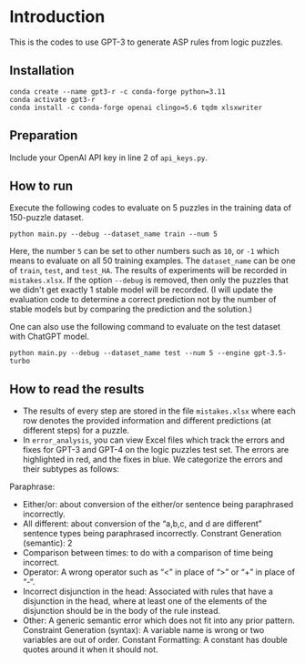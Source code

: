 # Introduction
This is the codes to use GPT-3 to generate ASP rules from logic puzzles.

## Installation
```
conda create --name gpt3-r -c conda-forge python=3.11
conda activate gpt3-r
conda install -c conda-forge openai clingo=5.6 tqdm xlsxwriter
```

## Preparation
Include your OpenAI API key in line 2 of `api_keys.py`.

## How to run
Execute the following codes to evaluate on 5 puzzles in the training data of 150-puzzle dataset.
```
python main.py --debug --dataset_name train --num 5
```
Here, the number `5` can be set to other numbers such as `10`, or `-1` which means to evaluate on all 50 training examples. The `dataset_name` can be one of `train`, `test`, and `test_HA`. The results of experiments will be recorded in `mistakes.xlsx`. If the option `--debug` is removed, then only the puzzles that we didn't get exactly 1 stable model will be recorded. (I will update the evaluation code to determine a correct prediction not by the number of stable models but by comparing the prediction and the solution.)

One can also use the following command to evaluate on the test dataset with ChatGPT model.
```
python main.py --debug --dataset_name test --num 5 --engine gpt-3.5-turbo
```

## How to read the results
- The results of every step are stored in the file `mistakes.xlsx` where each row denotes the provided information and different predictions (at different steps) for a puzzle.
- In `error_analysis`, you can view Excel files which track the errors and fixes for GPT-3 and GPT-4 on the logic puzzles test set. The errors are highlighted in red, and the fixes in blue. We categorize the errors and their subtypes as follows:

Paraphrase:
-	Either/or: about conversion of the either/or sentence being paraphrased incorrectly.
-	All different: about conversion of the “a,b,c, and d are different” sentence types being paraphrased incorrectly.
Constrant Generation (semantic): 2
-	Comparison between times: to do with a comparison of time being incorrect.
-	Operator: A wrong operator such as “<” in place of “>” or “+” in place of “-“.
-	Incorrect disjunction in the head: Associated with rules that have a disjunction in the head, where at least one of the elements of the disjunction should be in the body of the rule instead.
-	Other: A generic semantic error which does not fit into any prior pattern.
Constraint Generation (syntax): A variable name is wrong or two variables are out of order.
Constant Formatting: A constant has double quotes around it when it should not.
